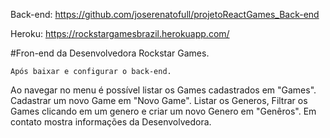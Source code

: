 Back-end: https://github.com/joserenatofull/projetoReactGames_Back-end

Heroku: https://rockstargamesbrazil.herokuapp.com/


#Fron-end da Desenvolvedora Rockstar Games.

`Após baixar e configurar o back-end.`

Ao navegar no menu é possível listar os Games cadastrados em "Games".
Cadastrar um novo Game em "Novo Game".
Listar os Generos, Filtrar os Games clicando em um genero e criar um novo Genero em "Genêros".
Em contato mostra informações da Desenvolvedora.
